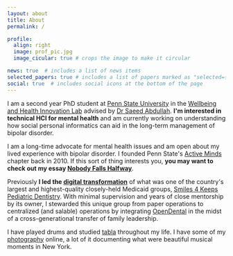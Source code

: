 ```yaml
---
layout: about
title: About
permalink: /

profile:
  align: right
  image: prof_pic.jpg
  image_cicular: true # crops the image to make it circular

news: true  # includes a list of news items
selected_papers: true # includes a list of papers marked as "selected={true}"
social: true  # includes social icons at the bottom of the page
---
```


I am a second year PhD student at [Penn State University](https://ist.psu.edu/prospective/graduate/phd-informatics) in the [Wellbeing and Health Innovation Lab](https://whilab.org) advised by <a href="https://saeedabdullah.com">Dr
Saeed Abdullah</a>. **I'm interested in technical HCI for mental health** and am currently working on understanding how social personal informatics can aid in the long-term management of bipolar disorder.

<span data-nosnippet>I am a long-time advocate for mental health issues and am
open about my lived experience with bipolar disorder. I founded Penn State's
[Active Minds](https://www.activeminds.org) chapter back in 2010. If this sort
of thing interests you, **you may want to check out my essay [Nobody Falls
Halfway](/nobody-falls-halfway/)**.</span>

Previously **I led the [digital
transformation](https://en.wikipedia.org/wiki/Digital_transformation)** of what
was one of the country's largest and highest-quality closely-held Medicaid
groups, [Smiles 4 Keeps Pediatric Dentistry](https://www.smiles4keeps.com).
With minimal supervision and years of close mentorship by its owner,
I stewarded this unique group from paper operations to centralized (and
salable) operations by integrating [OpenDental](https://www.opendental.com) in
the midst of a cross-generational transfer of family leadership.

I have played drums and studied [tabla](/tabla/) throughout my life. I have
some of my [photography](/gallery/) online, a lot of it documenting what were
beautiful musical moments in New York.
